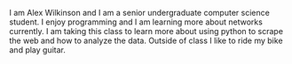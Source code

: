 I am Alex Wilkinson and I am a senior undergraduate computer science student. I enjoy programming and I am
learning more about networks currently.  I am taking this class to learn more about using python to scrape the web and how to analyze the data. Outside of class I like to ride my bike and play guitar. 
